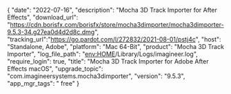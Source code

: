 {
  "date": "2022-07-16",
  "description": "Mocha 3D Track Importer for After Effects",
  "download_url": "https://cdn.borisfx.com/borisfx/store/mocha3dimporter/mocha3dimporter-9.5.3-34.g27ea0d4d2d8c.dmg",
  "tracking_url":"https://go.pardot.com/l/272832/2021-08-01/pstj4c",
  "host": "Standalone, Adobe",
  "platform": "Mac 64-Bit",
  "product": "Mocha 3D Track Importer",
  "log_file_path": "<env:HOME>/Library/Logs/imagineer.log",
  "require_login": true,
  "title": "Mocha 3D Track Importer for Adobe After Effects macOS",
  "upgrade_topic": "com.imagineersystems.mocha3dimporter",
  "version": "9.5.3",
  "app_mgr_tags": " free"
}
